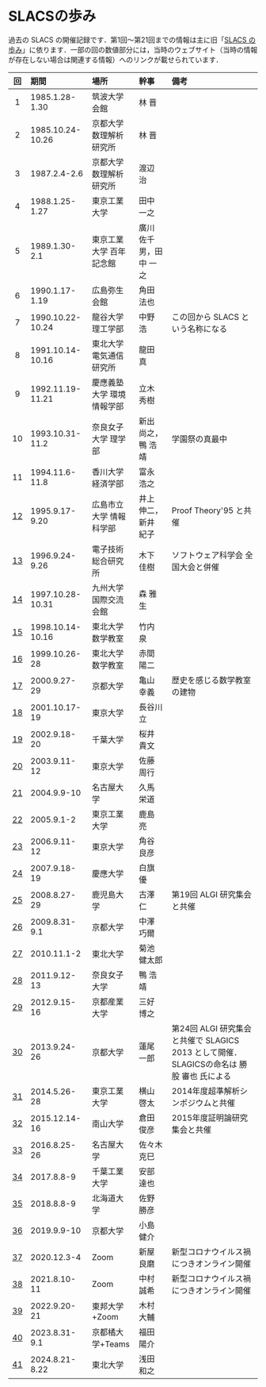 # SLACSの歩み

過去の SLACS の開催記録です．第1回〜第21回までの情報は主に旧「[SLACS の歩み](old-history.html)」に依ります．一部の回の数値部分には，当時のウェブサイト（当時の情報が存在しない場合は関連する情報）へのリンクが載せられています．

| 回 | 期間 | 場所 | 幹事 | 備考 |
|:--:|:-----|:-----|:-----|:-----|
| 1 | 1985.1.28-1.30 | 筑波大学 会館 | 林 晋 | |
| 2 | 1985.10.24-10.26 | 京都大学 数理解析研究所 | 林 晋 | |
| 3 | 1987.2.4-2.6 | 京都大学 数理解析研究所 | 渡辺 治 | |
| 4 | 1988.1.25-1.27 | 東京工業大学 | 田中 一之 | |
| 5 | 1989.1.30-2.1 | 東京工業大学 百年記念館 | 廣川 佐千男，田中 一之 | |
| 6 | 1990.1.17-1.19 | 広島弥生会館 | 角田 法也 | |
| 7 | 1990.10.22-10.24 | 龍谷大学 理工学部 | 中野 浩 | この回から SLACS という名称になる |
| 8 | 1991.10.14-10.16 | 東北大学 電気通信研究所 | 龍田 真 | |
| 9 | 1992.11.19-11.21 | 慶應義塾大学 環境情報学部 | 立木 秀樹 | |
| 10 | 1993.10.31-11.2 | 奈良女子大学 理学部 | 新出 尚之，鴨 浩靖 | 学園祭の真最中 |
| 11 | 1994.11.6-11.8 | 香川大学 経済学部 | 富永 浩之 | |
| [12](/1995/SLACS95-program.html) | 1995.9.17-9.20 | 広島市立大学 情報科学部 | 井上 伸二，新井 紀子 | Proof Theory'95 と共催 |
| [13](/1996/SLACS96-program.html) | 1996.9.24-9.26 | 電子技術総合研究所 | 木下 佳樹 | ソフトウェア科学会 全国大会と併催 |
| [14](/1997/SLACS97-program.html) | 1997.10.28-10.31 | 九州大学 国際交流会館 | 森 雅生 | |
| [15](/1998) | 1998.10.14-10.16 | 東北大学 数学教室 | 竹内 泉 | |
| [16](/1999/SLACS99-program.html) | 1999.10.26-28 | 東北大学 数学教室 | 赤間 陽二 | |
| [17](/2000/SLACS2000.html) | 2000.9.27-29 | 京都大学 | 亀山 幸義 | 歴史を感じる数学教室の建物 |
| [18](/2001) | 2001.10.17-19 | 東京大学 | 長谷川 立  | |
| [19](/2002) | 2002.9.18-20 | 千葉大学 | 桜井 貴文 | |
| [20](/2003/SLACS2003.html) | 2003.9.11-12 | 東京大学 | 佐藤 周行 | |
| [21](http://www.aichi-gakuin.ac.jp/~kyuma/slacs2004/slacs2004.html) | 2004.9.9-10 | 名古屋大学 | 久馬 栄道 | |
| [22](https://www.is.titech.ac.jp/~kashima/slacs2005/) | 2005.9.1-2 | 東京工業大学 | 鹿島 亮 | |
| [23](/2006) | 2006.9.11-12 | 東京大学 | 角谷 良彦 | |
| [24](/2007) | 2007.9.18-19 | 慶應大学 | 白旗 優 | |
| [25](/2008) | 2008.8.27-29 | 鹿児島大学 | 古澤 仁 | 第19回 ALGI 研究集会と共催 |
| [26](/2009) | 2009.8.31-9.1 | 京都大学 | 中澤 巧爾 | |
| [27](/2010) | 2010.11.1-2 | 東北大学 | 菊池 健太郎 | |
| [28](/2011) | 2011.9.12-13 | 奈良女子大学 | 鴨 浩靖 | |
| [29](http://www.cc.kyoto-su.ac.jp/~hxm/slacs2012.html) | 2012.9.15-16 | 京都産業大学 | 三好 博之 | |
| [30](/2013/home.html) | 2013.9.24-26 | 京都大学 | 蓮尾 一郎 | 第24回 ALGI 研究集会と共催で SLAGICS 2013 として開催．SLAGICSの命名は 勝股 審也 氏による  |
| [31](https://www.jaist.ac.jp/~y-keita/2014SLACS-NSA/) | 2014.5.26-28 | 東京工業大学 | 横山 啓太 | 2014年度超準解析シンポジウムと共催 |
| [32](/2015) | 2015.12.14-16 | 南山大学 | 倉田 俊彦 | 2015年度証明論研究集会と共催 |
| [33](http://www.st.nanzan-u.ac.jp/info/sasaki/2016slacs/SLACS2016.html) | 2016.8.25-26 | 名古屋大学 | 佐々木 克巳 | |
| [34](/2017) | 2017.8.8-9 | 千葉工業大学 | 安部 達也 | |
| [35](https://sites.google.com/view/slacs-2018/) | 2018.8.8-9 | 北海道大学 | 佐野 勝彦 | |
| [36](https://sites.google.com/view/slacs-2019/) | 2019.9.9-10 | 京都大学 | 小島 健介 |  |
| [37](https://sites.google.com/view/slacs2020/) | 2020.12.3-4 | Zoom | 新屋 良磨 | 新型コロナウイルス禍につきオンライン開催 |
| [38](https://sites.google.com/view/slacs2021/) | 2021.8.10-11 | Zoom | 中村 誠希 | 新型コロナウイルス禍につきオンライン開催 |
| [39](https://sites.google.com/view/slacs2022/) | 2022.9.20-21 | 東邦大学+Zoom | 木村 大輔 | |
| [40](https://lambda.ski/slacs2023/) | 2023.8.31-9.1 | 京都橘大学+Teams | 福田 陽介 | |
| [41](https://sites.google.com/view/slacs-2024/) | 2024.8.21-8.22 | 東北大学 | 浅田 和之 | |
